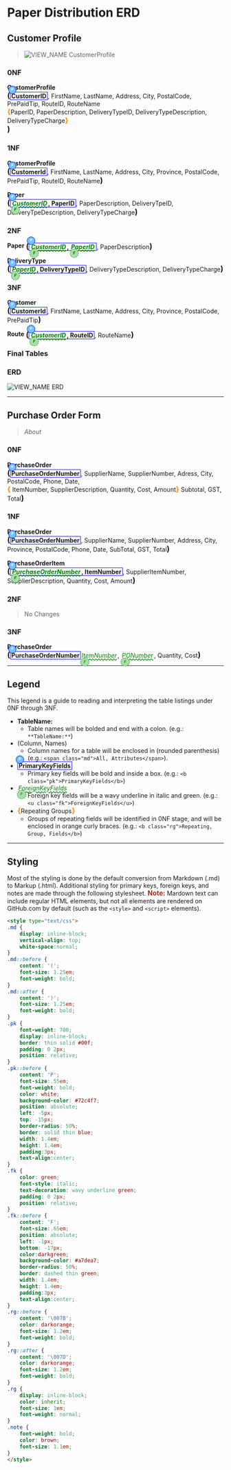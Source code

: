 # Paper Distribution ERD

## Customer Profile

> ![VIEW_NAME CustomerProfile](./CustomerProfile.PNG)

### 0NF

**CustomerProfile** <span class="md"><b class='pk'>CustomerID</b>, FirstName, LastName, Address, City, PostalCode, PrePaidTip, RouteID, RouteName <b class='rg'>PaperID, PaperDescription, DeliveryTypeID, DeliveryTypeDescription, DeliveryTypeCharge</b>

### 1NF

**CustomerProfile** <span class="md"><b class='pk'>CustomerId</b>, FirstName, LastName, Address, City, Province, PostalCode, PrePaidTip, RouteID, RouteName</span>

**Paper** <span class='md'><b class='pk'><i class='fk'>CustomerID</i>, PaperID</b>, PaperDescription, DeliveryTpeID, DeliveryTpeDescription, DeliveryTypeCharge</span>

### 2NF

**Paper** <span class='md'><b class='pk'><i class='fk'>CustomerID</i>, <i class='fk'>PaperID</i></b>, PaperDescription</span>

**DeliveryType** <span class='md'><b class='pk'><i class='fk'>PaperID</i>, DeliveryTypeID</b>, DeliveryTypeDescription, DeliveryTypeCharge</span>

### 3NF
**Customer** <span class="md"><b class='pk'>CustomerId</b>, FirstName, LastName, Address, City, Province, PostalCode, PrePaidTip</span>

**Route** <span class='md'><b class='pk'><i class='fk'>CustomerID</i>, RouteID</b>, RouteName</span>


### Final Tables

### ERD

![VIEW_NAME ERD](./Logical-ERD.png)

----

## Purchase Order Form

> *About*

### 0NF

**PurchaseOrder** <span class="md"><b class='pk'>PurchaseOrderNumber</b>, SupplierName, SupplierNumber, Adress, City, PostalCode, Phone, Date, <b class='rg'> ItemNumber, SupplierDescription, Quantity, Cost, Amount</b> Subtotal, GST, Total</span>

### 1NF

**PurchaseOrder** <span class="md"><b class='pk'>PurchaseOrderNumber</b>, SupplierName, SupplierNumber, Address, City, Province, PostalCode, Phone, Date, SubTotal, GST, Total</span>

**PurchaseOrderItem** <span class='md'><b class='pk'><i class='fk'>PurchaseOrderNumber</i>, ItemNumber</b>, SupplierItemNumber, SupplierDescription, Quantity, Cost, Amount</span>

### 2NF

>No Changes

### 3NF

**PurchaseOrder** <span class='md'><b class='pk'>PurchaseOrderNumber</b><i class='fk'>ItemNumber</i>, <i class='fk'>PONumber</i></b>, Quantity, Cost</span>

----

## Legend

This legend is a guide to reading and interpreting the table listings under 0NF through 3NF.

- **TableName:**
  - Table names will be bolded and end with a colon. (e.g.: `**TableName:**`)
- (Column, Names)
  - Column names for a table will be enclosed in (rounded parenthesis) (e.g.: `<span class="md">All, Attributes</span>`).
- <b class="pk">PrimaryKeyFields</b>
  - Primary key fields will be bold and inside a box. (e.g.: `<b class="pk">PrimaryKeyFields</b>`)
- <u class="fk">ForeignKeyFields</u>
  - Foreign key fields will be a wavy underline in italic and green. (e.g.: `<u class="fk">ForeignKeyFields</u>`)
- <b class="rg">Repeating Groups</b>
  - Groups of repeating fields will be identified in 0NF stage, and will be enclosed in orange curly braces. (e.g.: `<b class="rg">Repeating, Group, Fields</b>`)

----

## Styling

Most of the styling is done by the default conversion from Markdown (.md) to Markup (.html). Additional styling for primary keys, foreign keys, and notes are made through the following stylesheet. <span class="note">Note:</span> Mardown text can include regular HTML elements, but not all elements are rendered on GitHub.com by default (such as the `<style>` and `<script>` elements).

```html
<style type="text/css">
.md {
    display: inline-block;
    vertical-align: top;
    white-space:normal;
}
.md::before {
    content: '(';
    font-size: 1.25em;
    font-weight: bold;
}
.md::after {
    content: ')';
    font-size: 1.25em;
    font-weight: bold;
}
.pk {
    font-weight: 700;
    display: inline-block;
    border: thin solid #00f;
    padding: 0 2px;
    position: relative;
}
.pk::before {
    content: 'P';
    font-size:.55em;
    font-weight: bold;
    color: white;
    background-color: #72c4f7;
    position: absolute;
    left: -5px;
    top: -15px;
    border-radius: 50%;
    border: solid thin blue;
    width: 1.4em;
    height: 1.4em;
    padding:3px;
    text-align:center;
}
.fk {
    color: green;
    font-style: italic;
    text-decoration: wavy underline green;
    padding: 0 2px;
    position: relative;
}
.fk::before {
    content: 'F';
    font-size:.65em;
    position: absolute;
    left: -1px;
    bottom: -17px;
    color:darkgreen;
    background-color: #a7dea7;
    border-radius: 50%;
    border: dashed thin green;
    width: 1.4em;
    height: 1.4em;
    padding:3px;
    text-align:center;
}
.rg::before {
    content: '\007B';
    color: darkorange;
    font-size: 1.2em;
    font-weight: bold;
}
.rg::after {
    content: '\007D';
    color: darkorange;
    font-size: 1.2em;
    font-weight: bold;
}
.rg {
    display: inline-block;
    color: inherit;
    font-size: 1em;
    font-weight: normal;
}
.note {
    font-weight: bold;
    color: brown;
    font-size: 1.1em;
}
</style>
```

<style type="text/css">
.md {
    display: inline-block;
    vertical-align: top;
    white-space:normal;
}
.md::before {
    content: '(';
    font-size: 1.25em;
    font-weight: bold;
}
.md::after {
    content: ')';
    font-size: 1.25em;
    font-weight: bold;
}
.pk {
    font-weight: 700;
    display: inline-block;
    border: thin solid #00f;
    padding: 0 2px;
    position: relative;
}
.pk::before {
    content: 'P';
    font-size:.55em;
    font-weight: bold;
    color: white;
    background-color: #72c4f7;
    position: absolute;
    left: -5px;
    top: -15px;
    border-radius: 50%;
    border: solid thin blue;
    width: 1.4em;
    height: 1.4em;
    padding:3px;
    text-align:center;
}
.fk {
    color: green;
    font-style: italic;
    text-decoration: wavy underline green;
    padding: 0 2px;
    position: relative;
}
.fk::before {
    content: 'F';
    font-size:.65em;
    position: absolute;
    left: -1px;
    bottom: -17px;
    color:darkgreen;
    background-color: #a7dea7;
    border-radius: 50%;
    border: dashed thin green;
    width: 1.4em;
    height: 1.4em;
    padding:3px;
    text-align:center;
}
.rg::before {
    content: '\007B';
    color: darkorange;
    font-size: 1.2em;
    font-weight: bold;
}
.rg::after {
    content: '\007D';
    color: darkorange;
    font-size: 1.2em;
    font-weight: bold;
}
.rg {
    display: inline-block;
    color: inherit;
    font-size: 1em;
    font-weight: normal;
}
.note {
    font-weight: bold;
    color: brown;
    font-size: 1.1em;
}
</style>

